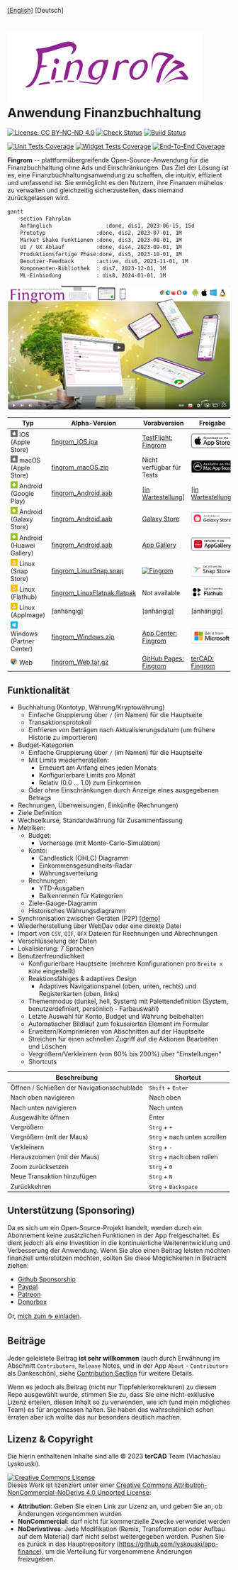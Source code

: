 [[English]](./README.md) [Deutsch]

# ![Fingrom Logo](./docs/design-flow/logo/main.svg) Anwendung Finanzbuchhaltung
[![License: CC BY-NC-ND 4.0](https://img.shields.io/badge/License-CC_BY--NC--ND_4.0-lightgrey.svg)](https://creativecommons.org/licenses/by-nc-nd/4.0/) 
[![Check Status](https://github.com/lyskouski/app-finance/actions/workflows/push_to_main.yml/badge.svg?branch=main)](https://github.com/lyskouski/app-finance/actions/workflows/push_to_main.yml)
[![Build Status](https://github.com/lyskouski/app-finance/actions/workflows/build.yml/badge.svg)](https://github.com/lyskouski/app-finance/actions/workflows/build.yml)

[![Unit Tests Coverage](https://lyskouski.github.io/app-finance/coverage/unit_coverage_badge.svg)](https://github.com/lyskouski/app-finance/tree/main/test/unit/)
[![Widget Tests Coverage](https://lyskouski.github.io/app-finance/coverage/widget_coverage_badge.svg)](https://github.com/lyskouski/app-finance/tree/main/test/widget)
[![End-To-End Coverage](https://lyskouski.github.io/app-finance/coverage/e2e_coverage_badge.svg)](https://github.com/lyskouski/app-finance/tree/main/test/e2e)

**Fingrom** -- plattformübergreifende Open-Source-Anwendung für die Finanzbuchhaltung ohne Ads und Einschränkungen. Das 
Ziel der Lösung ist es, eine Finanzbuchhaltungsanwendung zu schaffen, die intuitiv, effizient und umfassend ist. Sie 
ermöglicht es den Nutzern, ihre Finanzen mühelos zu verwalten und gleichzeitig sicherzustellen, dass niemand 
zurückgelassen wird.

```mermaid
gantt
    section Fahrplan
    Anfänglich                 :done, dis1, 2023-06-15, 15d
    Prototyp                :done, dis2, 2023-07-01, 1M
    Market Shake Funktionen :done, dis3, 2023-08-01, 1M
    UI / UX Ablauf          :done, dis4, 2023-09-01, 1M
    Produktionsfertige Phase:done, dis5, 2023-10-01, 1M
    Benutzer-Feedback       :active, dis6, 2023-11-01, 1M
    Komponenten-Bibliothek  : dis7, 2023-12-01, 1M
    ML-Einbindung           : dis8, 2024-01-01, 1M
```

[![Watch the video](./docs/marketing-flow/presentation_video.png)](https://youtu.be/7hVGHYNzlQU)


| Typ                      | Alpha-Version         | Vorabversion                  | Freigabe                      |
| ------------------------ | ----------------------| ----------------------------- | ----------------------------- |
| ![Apple](./docs/design-flow/icons/apple.png) iOS (Apple Store)        | [fingrom_iOS.ipa](https://github.com/lyskouski/app-finance/releases/latest) | [TestFlight: Fingrom](https://testflight.apple.com/join/93ECy9ZB) | [![iOS Apple Store](./docs/design-flow/badges/ios.png)](https://apps.apple.com/us/app/fingrom/id6463955600) |
| ![Apple](./docs/design-flow/icons/apple.png) macOS (Apple Store)      | [fingrom_macOS.zip](https://github.com/lyskouski/app-finance/releases/latest) | Nicht verfügbar für Tests | [![macOS Apple Store](./docs/design-flow/badges/macos.png)](https://apps.apple.com/us/app/fingrom/id6463955600) |
| ![Android](./docs/design-flow/icons/android.png) Android (Google Play)    | [fingrom_Android.aab](https://github.com/lyskouski/app-finance/releases/latest) | [[in Wartestellung]](https://github.com/lyskouski/app-finance/issues/129) | [[in Wartestellung]](https://github.com/lyskouski/app-finance/issues/129) |
| ![Android](./docs/design-flow/icons/android.png) Android (Galaxy Store)   | [fingrom_Android.aab](https://github.com/lyskouski/app-finance/releases/latest) | [Galaxy Store](https://galaxystore.samsung.com/detail/com.tercad.fingrom) | [![Fingrom](./docs/design-flow/badges/galaxy-store.png)](https://galaxy.store/apFinance) |
| ![Android](./docs/design-flow/icons/android.png) Android (Huawei Gallery) | [fingrom_Android.aab](https://github.com/lyskouski/app-finance/releases/latest) | [App Gallery](https://appgallery.huawei.com/#/app/C109437079) | [![App Gallery](./docs/design-flow/badges/huawei.png)](https://appgallery.huawei.com/#/app/C109437079) |
| ![Linux](./docs/design-flow/icons/linux.png) Linux (Snap Store)       | [fingrom_LinuxSnap.snap](https://github.com/lyskouski/app-finance/releases/latest) | [![Fingrom](https://snapcraft.io/fingrom/badge.svg)](https://snapcraft.io/fingrom) | [![Snapcraft: Fingrom](./docs/design-flow/badges/snap-store.png)](https://snapcraft.io/fingrom) |
| ![Linux](./docs/design-flow/icons/linux.png) Linux (Flathub)          | [fingrom_LinuxFlatpak.flatpak](https://github.com/lyskouski/app-finance/releases/latest)  | Not available | [ ![Flathub: Fingrom](./docs/design-flow/badges/flathub.png) ](https://flathub.org/apps/com.tercad.fingrom) |
| ![Linux](./docs/design-flow/icons/linux.png) Linux (AppImage)         | [anhängig] | [anhängig] | [anhängig] |
| ![Windows](./docs/design-flow/icons/windows.png) Windows (Partner Center) | [fingrom_Windows.zip](https://github.com/lyskouski/app-finance/releases/latest) | [App Center: Fingrom](https://appcenter.ms/orgs/terCAD/apps/Fingrom) | [![Microsoft Store](./docs/design-flow/badges/windows.png)](https://apps.microsoft.com/detail/fingrom/9NNPDJ2ST0HV) |
| ![Web Browsers](./docs/design-flow/icons/web.png) Web                      | [fingrom_Web.tar.gz](https://github.com/lyskouski/app-finance/releases/latest) | [GitHub Pages: Fingrom](https://lyskouski.github.io/app-finance/) | [terCAD: Fingrom](https://tercad.com/app/finance/index.html) |


## Funktionalität
- Buchhaltung (Kontotyp, Währung/Kryptowährung)
  - Einfache Gruppierung über `/` (im Namen) für die Hauptseite
  - Transaktionsprotokoll
  - Einfrieren von Beträgen nach Aktualisierungsdatum (um frühere Historie zu importieren)
- Budget-Kategorien
  - Einfache Gruppierung über `/` (im Namen) für die Hauptseite
  - Mit Limits wiederherstellen:
    - Erneuert am Anfang eines jeden Monats
    - Konfigurierbare Limits pro Monat
    - Relativ (0.0 ... 1.0) zum Einkommen
  - Oder ohne Einschränkungen durch Anzeige eines ausgegebenen Betrags
- Rechnungen, Überweisungen, Einkünfte (Rechnungen)
- Ziele Definition
- Wechselkurse, Standardwährung für Zusammenfassung
- Metriken: 
  - Budget:
    - Vorhersage (mit Monte-Carlo-Simulation)
  - Konto:
    - Candlestick (OHLC) Diagramm
    - Einkommensgesundheits-Radar
    - Währungsverteilung
  - Rechnungen:
    - YTD-Ausgaben
    - Balkenrennen für Kategorien
  - Ziele-Gauge-Diagramm
  - Historisches Währungsdiagramm
- Synchronisation zwischen Geräten (P2P)  [[demo]](https://youtu.be/RccQ8JpfJs4)
- Wiederherstellung über WebDav oder eine direkte Datei
- Import von `CSV`, `QIF`, `OFX` Dateien für Rechnungen und Abrechnungen
- Verschlüsselung der Daten
- Lokalisierung: 7 Sprachen
- Benutzerfreundlichkeit
  - Konfigurierbare Hauptseite (mehrere Konfigurationen pro `Breite x Höhe` eingestellt)
  - Reaktionsfähiges & adaptives Design
    - Adaptives Navigationspanel (oben, unten, rechts) und Registerkarten (oben, links)
  - Themenmodus (dunkel, hell, System) mit Palettendefinition (System, benutzerdefiniert, persönlich - Farbauswahl)
  - Letzte Auswahl für Konto, Budget und Währung beibehalten
  - Automatischer Bildlauf zum fokussierten Element im Formular
  - Erweitern/Komprimieren von Abschnitten auf der Hauptseite
  - Streichen für einen schnellen Zugriff auf die Aktionen Bearbeiten und Löschen
  - Vergrößern/Verkleinern (von 60% bis 200%) über "Einstellungen"
  - Shortcuts

| Beschreibung                        | Shortcut                       |
| ----------------------------------- | ------------------------------ |
| Öffnen / Schließen der Navigationsschublade | `Shift` + `Enter`      |
| Nach oben navigieren                | Nach oben                      |
| Nach unten navigieren               | Nach unten                     |
| Ausgewählte öffnen                  | Enter                          |
| Vergrößern                          | `Strg` + `+`                   |
| Vergrößern (mit der Maus)           | `Strg` + nach unten scrollen   |
| Verkleinern                         | `Strg` + `-`                   |
| Herauszoomen (mit der Maus)         | `Strg` + nach oben rollen      |
| Zoom zurücksetzen                   | `Strg` + `0`                   |
| Neue Transaktion hinzufügen         | `Strg` + `N`                   |
| Zurückkehren                        | `Strg` + `Backspace`           |
<!--
| Selektiertes Element bearbeiten     | `Strg` + `E`                   |
| Ausgewählten Eintrag löschen        | `Strg` + `D`                   |
-->

## Unterstützung (Sponsoring)

Da es sich um ein Open-Source-Projekt handelt, werden durch ein Abonnement keine zusätzlichen Funktionen in der App 
freigeschaltet. Es dient jedoch als eine Investition in die kontinuierliche Weiterentwicklung und Verbesserung der 
Anwendung. Wenn Sie also einen Beitrag leisten möchten finanziell unterstützen möchten, sollten Sie diese Möglichkeiten 
in Betracht ziehen:

* [Github Sponsorship](https://github.com/users/lyskouski/sponsorship)
* [Paypal](https://www.paypal.me/terCAD)
* [Patreon](https://www.patreon.com/terCAD)
* [Donorbox](https://donorbox.org/tercad)

Or, [mich zum :coffee: einladen](https://www.buymeacoffee.com/lyskouski).

## Beiträge

Jeder geleistete Beitrag **ist sehr willkommen** (auch durch Erwähnung im Abschnitt `Contributors`, `Release` Notes, 
und in der App `About` - `Contributors` als Dankeschön), siehe [Contribution Section](./CONTRIBUTING_de.md) für weitere 
Details.

Wenn es jedoch als Beitrag (nicht nur Tippfehlerkorrekturen) zu diesem Repo ausgewählt wurde, stimmen Sie zu, dass Sie 
eine nicht-exklusive Lizenz erteilen, diesen Inhalt so zu verwenden, wie ich (und mein mögliches Team) es für angemessen 
halten. Sie haben das wahrscheinlich schon erraten aber ich wollte das nur besonders deutlich machen.

## Lizenz & Copyright

Die hierin enthaltenen Inhalte sind alle &copy; 2023 **terCAD** Team (Viachaslau Lyskouski).

<a rel="license" href="http://creativecommons.org/licenses/by-nc-nd/4.0/"><img alt="Creative Commons License" style="border-width:0" src="https://i.creativecommons.org/l/by-nc-nd/4.0/88x31.png" /></a><br />Dieses Werk ist lizenziert unter einer <a rel="license" href="http://creativecommons.org/licenses/by-nc-nd/4.0/">Creative Commons Attribution-NonCommercial-NoDerivs 4.0 Unported License</a>:
- **Attribution**: Geben Sie einen Link zur Lizenz an, und geben Sie an, ob Änderungen vorgenommen wurden
- **NonCommercial**: darf nicht für kommerzielle Zwecke verwendet werden
- **NoDerivatives**: Jede Modifikation (Remix, Transformation oder Aufbau auf dem Material) darf nicht selbst 
  weitergegeben werden. Pushen Sie es zurück in das Hauptrepository (https://github.com/lyskouski/app-finance), um die 
  Verteilung für vorgenommene Änderungen freizugeben.
